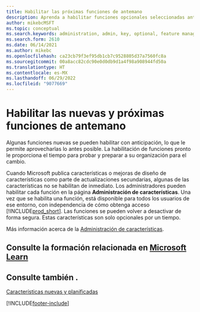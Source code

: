 ```yaml
---
title: Habilitar las próximas funciones de antemano
description: Aprenda a habilitar funciones opcionales seleccionadas antes de que sean obligatorias.
author: mikebcMSFT
ms.topic: conceptual
ms.search.keywords: administration, admin, key, optional, feature management, early access, preview
ms.search.form: 2610
ms.date: 06/14/2021
ms.author: mikebc
ms.openlocfilehash: ca23cb79f3ef95db1cb7c9528805d37a7560fc8a
ms.sourcegitcommit: 00a8acc82cdc90e0d0db9d1a4f98a908944fd50a
ms.translationtype: HT
ms.contentlocale: es-MX
ms.lasthandoff: 06/29/2022
ms.locfileid: "9077669"
---
```

# <a name="enabling-new-and-upcoming-features-ahead-of-time"></a>Habilitar las nuevas y próximas funciones de antemano

Algunas funciones nuevas se pueden habilitar con anticipación, lo que le permite aprovecharlas lo antes posible. La habilitación de funciones pronto le proporciona el tiempo para probar y preparar a su organización para el cambio.

Cuando Microsoft publica características o mejoras de diseño de características como parte de actualizaciones secundarias, algunas de las características no se habilitan de inmediato. Los administradores pueden habilitar cada función en la página **Administración de características**. Una vez que se habilita una función, está disponible para todos los usuarios de ese entorno, con independencia de cómo obtenga acceso [!INCLUDE[prod_short](includes/prod_short.md)]. Las funciones se pueden volver a desactivar de forma segura. Estas características son solo opcionales por un tiempo.

Más información acerca de la [Administración de características](/dynamics365/business-central/dev-itpro/administration/feature-management).  

## <a name="see-related-training-at-microsoft-learn"></a>Consulte la formación relacionada en [Microsoft Learn](/learn/modules/admin-online-dynamics-365-business-central/)

## <a name="see-also"></a>Consulte también .

[Características nuevas y planificadas](/dynamics365-release-plan/2021wave1/)  


[!INCLUDE[footer-include](includes/footer-banner.md)]